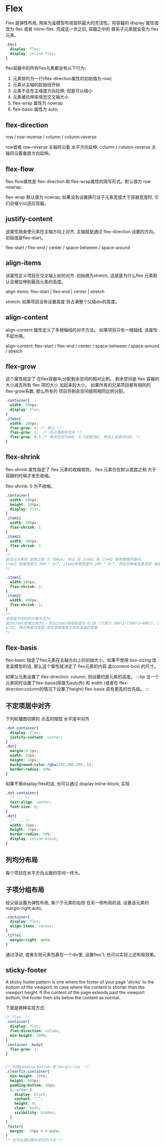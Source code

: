 # Flex

  Flex 是弹性布局, 用来为盒模型布局提供最大的灵活性。将容器的 display 属性值 改为 flex 或者 inline-flex.
  完成这一步之后, 容器之中的 直系子元素就会变为 flex 元素。
```css
.box{
  display: flex;
  display: inline-flex; 
}
```
  flex容器中的所有flex元素都会有以下行为:
1. 元素排列为一行(flex-direction属性的初始值为 row)
2. 元素从主轴的起始线开始
3. 元素不会在主维度方向拉伸, 但是可以缩小
4. 元素被拉伸来填充交叉轴大小
5. flex-wrap 属性为 nowrap
6. flex-basic 属性为 auto;

## flex-direction

  row / row-reverse / column / column-reverse

  row或者 row-reverse 主轴将沿着 水平方向延伸, column / column-reverse 主轴将沿着垂直方向延伸。

## flex-flow

  flex-flow属性是 flex-direction 和 flex-wrap属性的简写形式。默认值为 row nowrap;

  flex-wrap 默认值为 nowrap, 如果没有设置换行且子元素宽度大于容器宽度时, 它们会缩小以适应容器。

## justify-content

  该属性用来使元素在主轴方向上对齐, 主轴就是通过 flex-direction 设置的方向。初始值是flex-start。

  flex-start / flex-end / center / space-between / space-around

## align-items

  该属性定义项目在交叉轴上如何对齐. 初始值为stretch, 这就是为什么flex 元素默认会被拉伸到最高元素的高度。

  align-items: flex-start | flex-end | center  | stretch

  stretch: 如果项目没有设置高度 将占满整个父级div的高度。

## align-content

  align-content 属性定义了多根轴线的对齐方法。 如果项目只有一根轴线, 该属性不起作用。

  align-content: flex-start / flex-end / center / space-between / space-around / stretch

<ClientOnly>
  <Css-Flex/>
</ClientOnly>

## flex-grow

  这个属性规定了 在flex容器中,分配剩余空间的相对比例。
  剩余空间是 flex 容器的大小减去所有 flex 项的大小 加起来的大小。 如果所有的兄弟项目都有相同的 flex-grow系数, 那么所有的
  项目将剩余空间按照相同比例分配。
```css
.container{
  width: 500px;
  display: flex;
}
.items{
  width: 100px;
  flex-grow: 0; /* 默认 */
  flex-grow: 1;  /* 将占满剩余空间 */
  flex-grow: 0.5 /* 剩余空间为400, 0.5就是200, 再加上自身的100. */
}
```

## flex-shrink

  flex-shrink 属性指定了 flex 元素的收缩规则。 flex 元素仅在默认宽度之和 大于容器的时候才发生收缩。

  flex-shrink: 0 为不收缩。
```css
.container{
  width: 500px;
  height: 100px;
  display: flex;
}
.item1{
  width: 300px;
  flex-shrink: 1
}
.item2{
  width: 400px;
  flex-shrink: 1
}
/*
超出父元素的 宽度之差 为 200px; 所以 在 item1 和 item2 都收缩相同值时, 
item1 收缩宽度为 200 * 3/7, item2收缩宽度为 200 * 4/7, 然后将两者自身宽度 减去 收缩的宽度 为最终渲染的宽度
*/

.item1{
  width:300px;
  flex-shrink: 2;
}
.item2{
  width: 400px;
  flex-shrink: 1;
}
/*
收缩值不同时的计算方式为:
因为item1收缩比例为2, 所以item1收缩宽度为 6/10 (计算为 300*2/(300*2+400)), item2的收缩比例为
4/10, 再将两者的宽度 减去收缩宽度为实际渲染的宽度
*/
```

## flex-basis

  flex-basic 指定了flex元素在主轴方向上的初始大小。如果不使用 box-sizing 改变盒模型的话, 那么这个属性就决定了
  flex元素的内容 盒(content-box) 的尺寸。

  如果父元素设置了 flex-direction: column, 则设置的是元素的高度。
:::tip
当一个元素同时设置了flex-basis(除值为auto外) 和 width (或者在 flex-direction:column的情况下设置了height)
flex-basis 具有更高的优先级。
:::

## 不定项居中对齐

  下列轮播图切换的 点击的按钮 水平居中对齐
```css
.dot-container{
  display: flex;
  justify-content: center;
}
.dot{
  margin:0 5px;
  width: 10px;
  height: 10px;
  background-color:rgba(200,200,200,.5);
  border-radius: 50%;
}
```

  如果不用display:flex的话, 也可以通过 display:inline-block; 实现
```css
.dot-container{
  /* ... */
  text-align: center;
  font-size: 0;
}
.dot{
  /* ... */
  width: 10px;
  height: 10px;
  border-radius: 50%;
  display: inline-block;
}
```

<ClientOnly>
  <Css-RowCenter/>
</ClientOnly>

## 列均分布局

  每个项目在水平方向占据的空间一样大。

<ClientOnly>
  <Css-FlexColumn/>
</ClientOnly>

## 子项分组布局

  给父级设置为弹性布局, 某个子元素的右侧 在另一侧布局的话, 设置该元素的 margin-right:auto;

```css
.container{
  display: flex;
  align-items: center;
}
.title{
  margin-right: auto;
}
```
  通过浮动, 或者左侧元素包裹在一个div里, 设置flex:1; 也可以实现上述布局效果。

<ClientOnly>
  <Css-FlexGroup/>
</ClientOnly>

## sticky-footer

  A sticky footer pattern is one where the footer of your page 'sticks' to the bottom of the viewport.
  In case where the content is shorter than the viewport height.
  If the content of the page extends past the viewport bottom, the footer then sits below the
  content as normal.

  下面是两种实现方式:

```css
/* flex  */
.container{
  display: flex;
  flex-direction: column;
  min-height: 100%;
}
.container .body{
  flex-grow: 1;
}


/* 利用padding-bottom 和 margin-top  */
.clearfix-container{
  min-height: 100%;
  height: 600px;
  padding-bottom: 30px;
  &::after {
    display: block;
    content: ".";
    height: 0;
    clear: both;
    visibility: hidden;
  }
}
.footer{
  margin: -30px 0 0 auto;
}
/* 也可以通过绝对定位的方式 */
```
<ClientOnly>
  <Css-StickyFooter/>
</ClientOnly>
